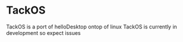 # TackOS
TackOS is a port of helloDesktop ontop of linux
TackOS is currently in development so expect issues